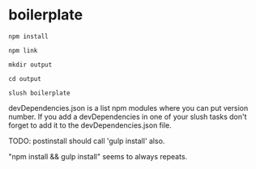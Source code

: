 # boilerplate

`npm install`

`npm link`

`mkdir output`

`cd output`

`slush boilerplate`





devDependencies.json is a list npm modules where you can put version number. If you add a devDependencies in one of your slush tasks don't forget to add it to the devDependencies.json file.

TODO:  postinstall should call 'gulp install' also.

"npm install && gulp install" seems to always repeats.